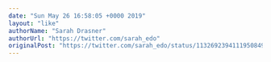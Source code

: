 ```yaml
---
date: "Sun May 26 16:58:05 +0000 2019"
layout: "like"
authorName: "Sarah Drasner"
authorUrl: "https://twitter.com/sarah_edo"
originalPost: "https://twitter.com/sarah_edo/status/1132692394111950849"
---
```

